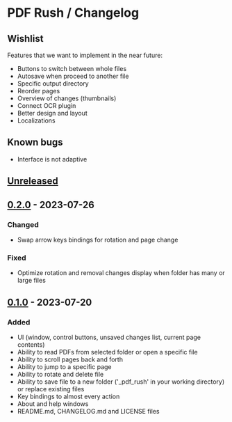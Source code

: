# PDF Rush / Changelog

## Wishlist

Features that we want to implement in the near future:

- Buttons to switch between whole files
- Autosave when proceed to another file
- Specific output directory
- Reorder pages
- Overview of changes (thumbnails)
- Connect OCR plugin
- Better design and layout
- Localizations

## Known bugs

- Interface is not adaptive

## [Unreleased]

## [0.2.0] - 2023-07-26

### Changed

- Swap arrow keys bindings for rotation and page change

### Fixed

- Optimize rotation and removal changes display when folder has many or large files

## [0.1.0] - 2023-07-20

### Added

- UI (window, control buttons, unsaved changes list, current page contents)
- Ability to read PDFs from selected folder or open a specific file
- Ability to scroll pages back and forth
- Ability to jump to a specific page
- Ability to rotate and delete file
- Ability to save file to a new folder ('_pdf_rush' in your working directory) or replace existing files
- Key bindings to almost every action
- About and help windows
- README.md, CHANGELOG.md and LICENSE files

[unreleased]: https://github.com/TimurRin/pdf-rush/compare/v0.2.0...HEAD
[0.2.0]: https://github.com/TimurRin/pdf-rush/releases/tag/v0.2.0
[0.1.0]: https://github.com/TimurRin/pdf-rush/releases/tag/v0.1.0
